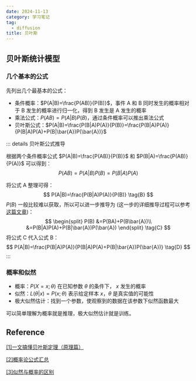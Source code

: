```yaml
---
date: 2024-11-13
category: 学习笔记
tag:
  - diffusion
title: 贝叶斯
---
```


## 贝叶斯统计模型

### 几个基本的公式

先列出几个最基本的公式：

- 条件概率：$P(A|B)=\frac{P(AB)}{P(B)}$，事件 A 和 B 同时发生的概率相对于 B 发生的概率进行归一化，得到 B 发生是 A 发生的概率
- 乘法公式：$P(AB)=P(A|B)P(B)$，通过条件概率可以推出乘法公式
- 贝叶斯公式：$P(A|B)=\frac{P(B|A)P(A)}{P(B)}=\frac{P(B|A)P(A)}{P(B|A)P(A)+P(B|\bar{A})P(\bar{A})}$

::: details 贝叶斯公式推导

根据两个条件概率公式 $P(A|B)=\frac{P(AB)}{P(B)}$ 和 $P(B|A)=\frac{P(AB)}{P(A)}$ 可以得到：
$$
P(AB)=P(A|B)P(B)=P(B|A)P(A)
\tag{A}
$$

将公式 A 整理可得：
$$
P(A|B)=\frac{P(B|A)P(A)}{P(B)}
\tag{B}
$$
$P(B)$ 一般比较难以获取，所以可以进一步推导为 (这一步的详细推导过程可以参考[这篇文章](https://zhuanlan.zhihu.com/p/653382366))：
$$
\begin{split}
P(B) &=P(BA)+P(B\bar{A})\\
	&=P(B|A)P(A)+P(B|\bar{A})P(\bar{A})
\end{split}
\tag{C}
$$
将公式 C 代入公式 B：
$$
P(A|B)=\frac{P(B|A)P(A)}{P(B|A)P(A)+P(B|\bar{A})P(\bar{A})}
\tag{D}
$$
:::

### 概率和似然

- 概率：$P(X=x;\theta)$ 在已知参数 $\theta$ 的条件下， $x$ 发生的概率
- 似然：$L(\theta|x)=P(x;\theta)$ 表示给定样本 $x$，$\theta$ 是真实值的可能性
- 极大似然估计：找到一个参数，使观察到的数据在该参数下似然函数最大

可以简单理解为概率就是推理，极大似然估计就是训练。



## Reference

[[1]一文搞懂贝叶斯定理（原理篇）](https://zhuanlan.zhihu.com/p/653382366)

[[2]概率论公式汇总](https://zhuanlan.zhihu.com/p/721535637)

[[3]似然与概率的区别](https://www.zhihu.com/question/54082000/answer/145495695)

